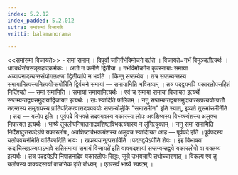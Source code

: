 ```yaml
---
index: 5.2.12
index_padded: 5.2.012
sutra: समांसमां विजायते
vritti: balamanorama

---
```

<<समांसमां विजायते>> - समां समाम् । विपूर्वो जनिर्गर्भविमोचने वर्तते । विजायते=गर्भं विमुञ्चतीत्यर्थः । धात्वर्थेनोपसङ्ग्रहादकर्मकः । अतो न कर्मणि द्वितीया । गर्भविमोचनेन कृत्स्नायाः समाया अव्यापनादत्यन्तसंयोगलक्षणा द्वितीयापि न भवति । किन्तु सप्तम्येव । तत्र सप्तम्यन्तस्य समाया॑मित्यस्यनित्यवीप्सयो॑रिति द्विर्वचने समायां — समायामिति भवितव्यम् । तत्र पदद्वयमपि यकारलोपसहितं निर्दिश्यते — समां समामिति । समायां समायामित्यर्थः । एवं च समायां समायां विजायत इत्यर्थे सप्तम्यन्तद्वयसमुदायाद्विजायत इत्यर्थः । खः स्यादिति फलितम् । ननु सप्तम्यन्तद्वयसमुदायात्खप्रत्ययोत्पत्तौ तदन्तस्य समुदायस्य प्रातिपदिकत्वात्तदवयवयोः सप्तम्योर्लुकि "समासमीन" इति स्यात्, इष्यते तुसमांसमीने॑ति । तदा — यलोप इति । पूर्वपदे विभक्ते तदवयवस्य यकारस्य लोपः अवशिष्यस्य विभक्त्यंशस्य अलुक्च निपात्यत इत्यर्थः । भाष्ये तुयलोपनिपातनादवशिष्टविभक्त्यंशस्य न लु॑गित्युक्तम् । ननु समां समामिति निर्देशादुत्तरपदेऽपि यकारलोपः, अवशिष्टविभक्त्यंशस्य अलुक्च स्यादित्यत आह — पूर्वपदे इति ।पूर्वपदस्य यलोपवचन॑मिति वार्तिकादिति भावः । खप्रत्ययानुत्पत्ताविति ।पदतद्वयेऽपी॑ति शेषः । इह विभाषया कदाचित्खप्रत्ययाऽभावे सतिसमायां समायं विजायते॑ इति वाक्यदशायां सप्तम्यन्तद्वये यकारलोपो वा वक्तव्य इत्यर्थः । तत्र पदद्वयेऽपि निपातनादेव यकारलोपः सिद्धः, सूत्रे उभयत्रापि तथोच्चारणात् । विकल्प एव तु यलोपस्य वाक्यदसायां वाचनिक इति बोध्यम् । एतत्सर्वं भाष्ये स्पष्टम् ।